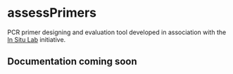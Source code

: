 # assessPrimers
PCR primer designing and evaluation tool developed in association with the [In Situ Lab](https://insitulabs.org/) initiative.

## Documentation coming soon
